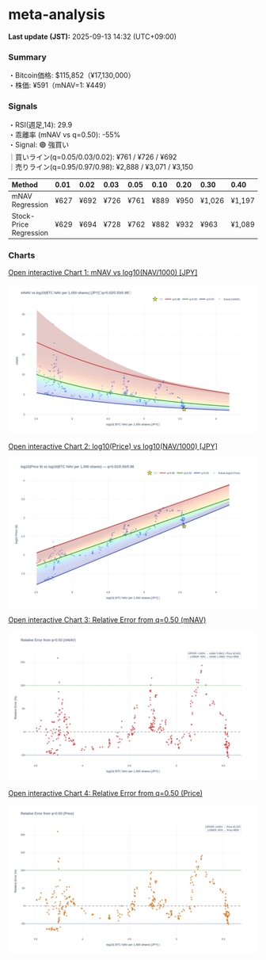 # meta-analysis


<!--REPORT:START-->
**Last update (JST):** 2025-09-13 14:32 (UTC+09:00)

### Summary
・Bitcoin価格: $115,852（¥17,130,000）  
・株価: ¥591（mNAV=1: ¥449）

### Signals
・RSI(週足,14): 29.9  
・乖離率 (mNAV vs q=0.50): -55%  
・Signal: 🟣 強買い  
｜買いライン(q=0.05/0.03/0.02): ¥761 / ¥726 / ¥692  
｜売りライン(q=0.95/0.97/0.98): ¥2,888 / ¥3,071 / ¥3,150

| Method                 | 0.01   | 0.02   | 0.03   | 0.05   | 0.10   | 0.20   | 0.30   | 0.40   | 0.50   | 0.60   | 0.70   | 0.80   | 0.90   | 0.95   | 0.97   | 0.98   | 0.99   |
|:-----------------------|:-------|:-------|:-------|:-------|:-------|:-------|:-------|:-------|:-------|:-------|:-------|:-------|:-------|:-------|:-------|:-------|:-------|
| mNAV Regression        | ¥627   | ¥692   | ¥726   | ¥761   | ¥889   | ¥950   | ¥1,026 | ¥1,197 | ¥1,315 | ¥1,482 | ¥1,747 | ¥2,147 | ¥2,707 | ¥2,888 | ¥3,071 | ¥3,150 | ¥3,119 |
| Stock-Price Regression | ¥629   | ¥694   | ¥728   | ¥762   | ¥882   | ¥932   | ¥963   | ¥1,089 | ¥1,219 | ¥1,298 | ¥1,513 | ¥2,034 | ¥2,399 | ¥2,710 | ¥2,799 | ¥2,838 | ¥2,909 |

### Charts
[Open interactive Chart 1: mNAV vs log10(NAV/1000) [JPY]](https://tkzm240.github.io/meta-analysis/fig1.html)

![fig1](assets/fig1.png)

[Open interactive Chart 2: log10(Price) vs log10(NAV/1000) [JPY]](https://tkzm240.github.io/meta-analysis/fig2.html)

![fig2](assets/fig2.png)

[Open interactive Chart 3: Relative Error from q=0.50 (mNAV)](https://tkzm240.github.io/meta-analysis/fig3.html)

![fig3](assets/fig3.png)

[Open interactive Chart 4: Relative Error from q=0.50 (Price)](https://tkzm240.github.io/meta-analysis/fig4.html)

![fig4](assets/fig4.png)
<!--REPORT:END-->

